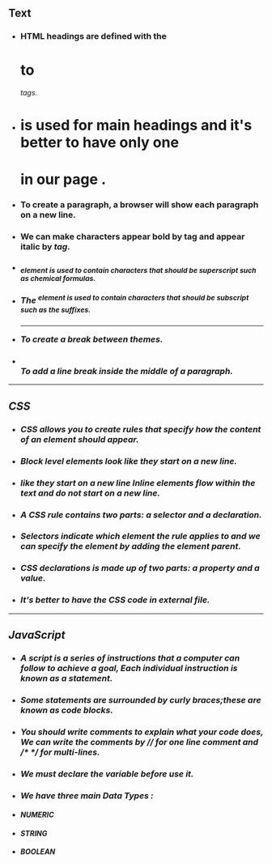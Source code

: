 ## Text
* ### HTML headings are defined with the <h1> to <h6> tags.
* ### <h1> is used for main headings and it's better to have only one <h1> in our page .
* ### <p> To create a paragraph, a browser will show each paragraph on a new line.
* ### We can make characters appear bold by <b> tag and appear italic by <i> tag.
* ### <sub> element is used to contain characters that should be superscript such as chemical formulas.
* ### The <sup> element is used to contain characters that should be subscript such as the suffixes.
* ### <hr> To create a break between themes.
* ### <br> To add a line break inside the middle of a paragraph.
---
## CSS
* ### CSS allows you to create rules that specify how the content of an element should appear.
* ### Block level elements look like they start on a new line. 
* ### like they start on a new line Inline elements flow within the text and do not start on a new line.
* ### A CSS rule contains two parts: a selector and a declaration.
* ### Selectors indicate which element the rule applies to and we can specify the element by adding the element parent.
* ### CSS declarations is made up of two parts: a property and a value.
* ### It's better to have the CSS code in external file.
---
## JavaScript
* ### A script is a series of instructions that a computer can follow to achieve a goal, Each individual instruction is known as a statement.
* ### Some statements are surrounded by curly braces;these are known as code blocks.
* ### You should write comments to explain what your code does, We can write the comments by // for one line comment and /* */ for multi-lines.
* ### We must declare the variable before use it.
* ### We have three main Data Types :
 * #### NUMERIC
 * #### STRING
 * #### BOOLEAN






